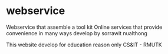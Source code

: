 # webservice
Webservice that assemble a tool kit Online services that provide convenience in many ways
develop by sorrawit nualthong

This website develop for education reason only
CS&IT - RMUTK
